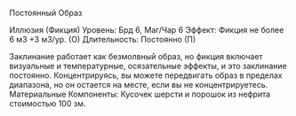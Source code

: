
Постоянный Образ

Иллюзия (Фикция)
Уровень: Брд 6, Маг/Чар 6
Эффект: Фикция не более 6 м3 +3 м3/ур.
(О)
Длительность: Постоянно (П)

Заклинание работает как безмолвный образ, но фикция включает визуальные и
температурные, осязательные эффекты,
и это заклинание постоянно. Концентрируясь, вы можете передвигать образ
в пределах диапазона, но он остается на
месте, если вы не концентрируетесь.
Материальные Компоненты: Кусочек шерсти и порошок из нефрита стоимостью 100 зм.